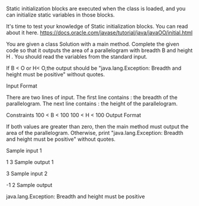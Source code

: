 Static initialization blocks are executed when the class is loaded, and you can initialize static variables in those blocks.

It's time to test your knowledge of Static initialization blocks. You can read about it here.
https://docs.oracle.com/javase/tutorial/java/javaOO/initial.html

You are given a class Solution with a main method. Complete the given code so that it outputs the area of a parallelogram with breadth B and height H . You should read the variables from the standard input.

If B < O or H< O,the output should be "java.lang.Exception: Breadth and height must be positive" without quotes.

Input Format

There are two lines of input. The first line contains : the breadth of the parallelogram. The next line contains : the height of the parallelogram.

Constraints
100 < B < 100
100 < H < 100
Output Format

If both values are greater than zero, then the main method must output the area of the parallelogram. Otherwise, print "java.lang.Exception: Breadth and height must be positive" without quotes.

Sample input 1

1
3
Sample output 1

3
Sample input 2

-1
2
Sample output 

java.lang.Exception: Breadth and height must be positive